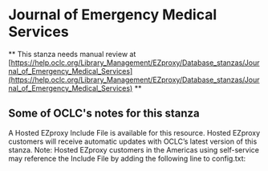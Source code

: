 # Journal of Emergency Medical Services
** This stanza needs manual review at [https://help.oclc.org/Library_Management/EZproxy/Database_stanzas/Journal_of_Emergency_Medical_Services](https://help.oclc.org/Library_Management/EZproxy/Database_stanzas/Journal_of_Emergency_Medical_Services) **

## Some of OCLC's notes for this stanza

A Hosted EZproxy Include File is available for this resource. Hosted EZproxy customers will receive automatic updates with OCLC&rsquo;s latest version of this stanza. Note: Hosted EZproxy customers in the Americas using self-service may reference the Include File by adding the following line to config.txt:

&nbsp;

&nbsp;
